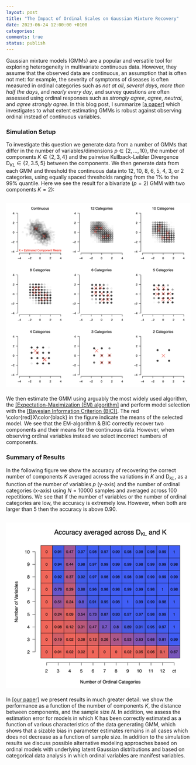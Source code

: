 ```yaml
---
layout: post
title: "The Impact of Ordinal Scales on Gaussian Mixture Recovery"
date: 2023-06-24 12:00:00 +0100
categories: 
comments: true
status: publish
---
```


Gaussian mixture models (GMMs) are a popular and versatile tool for exploring heterogeneity in multivariate continuous data. However, they assume that the observed data are continuous, an assumption that is often not met: for example, the severity of symptoms of diseases is often measured in ordinal categories such as *not at all*, *several days*, *more than half the days*, and *nearly every day*, and survey questions are often assessed using ordinal responses such as *strongly agree*, *agree*, *neutral*, and *agree strongly agree*. In this blog post, I summarize [[a paper]](https://link.springer.com/article/10.3758/s13428-022-01883-8) which investigates to what extent estimating GMMs is robust against observing ordinal instead of continuous variables.

### Simulation Setup

To investigate this question we generate data from a number of GMMs that differ in the number of variables/dimensions $p \in \{2, \dots, 10 \}$, the number of components $K \in \{2,3,4\}$ and the pairwise Kullback-Leibler Divergence $\text{D}_{KL} \in \{2, 3.5, 5\}$ between the components. We then generate data from each GMM and threshold the continuous data into 12, 10, 8, 6, 5, 4, 3, or 2 categories, using equally spaced thresholds ranging from the 1% to the 99% quantile. Here we see the result for a bivariate ($p=2$) GMM with two components $K=2$):

## ![center](figs/OrdinalGMM/OGMM_setup.png) 

We then estimate the GMM using arguably the most widely used algorithm, the [[Expectation-Maximization (EM) algorithm]](https://en.wikipedia.org/wiki/Expectation%E2%80%93maximization_algorithm) and perform model selection with the [[Bayesian Information Criterion (BIC)]](https://en.wikipedia.org/wiki/Bayesian_information_criterion). The red \color{red}X\color{black} in the figure indicate the means of the selected model. We see that the EM-algorithm & BIC correctly recover two components and their means for the continuous data. However, when observing ordinal variables instead we select incorrect numbers of components.

### Summary of Results

In the following figure we show the accuracy of recovering the correct number of components $K$ averaged across the variations in $K$ and $\text{D}_{KL}$, as a function of the number of variables $p$ (y-axis) and the number of ordinal categories (x-axis) using $N=10000$ samples and averaged across $100$ repetitions. We see that if the number of variables or the number of ordinal categories are low, the accuracy is extremely low. However, when both are larger than $5$ then the accuracy is above $0.90$.

## ![center](figs/OrdinalGMM/OGMM_results.png) 

In [[our paper]](https://link.springer.com/article/10.3758/s13428-022-01883-8) we present results in much greater detail: we show the performance as a function of the number of components $K$, the distance between components, and the sample size $N$. In addition, we assess the estimation error for models in which $K$ has been correctly estimated as a function of various characteristics of the data generating GMM, which shows that a sizable bias in parameter estimates remains in all cases which does not decrease as a function of sample size. In addition to the simulation results we discuss possible alternative modeling approaches based on ordinal models with underlying latent Gaussian distributions and based on categorical data analysis in which ordinal variables are manifest variables.







